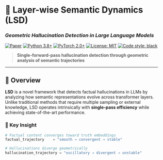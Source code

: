 # 🧠 Layer-wise Semantic Dynamics (LSD)
### *Geometric Hallucination Detection in Large Language Models*

[![Paper](https://img.shields.io/badge/arXiv-Paper-<COLOR>.svg)](https://arxiv.org/abs/XXXX.XXXXX)
[![Python 3.8+](https://img.shields.io/badge/python-3.8+-blue.svg)](https://www.python.org/downloads/)
[![PyTorch 2.0+](https://img.shields.io/badge/PyTorch-2.0+-red.svg)](https://pytorch.org/)
[![License: MIT](https://img.shields.io/badge/License-MIT-yellow.svg)](https://opensource.org/licenses/MIT)
[![Code style: black](https://img.shields.io/badge/code%20style-black-000000.svg)](https://github.com/psf/black)

> **Single-forward-pass hallucination detection through geometric analysis of semantic trajectories**

---

## 🎯 Overview

**LSD** is a novel framework that detects factual hallucinations in LLMs by analyzing how semantic representations evolve across transformer layers. Unlike traditional methods that require multiple sampling or external knowledge, LSD operates intrinsically with **single-pass efficiency** while achieving state-of-the-art performance.

### 🎪 Key Insight

```python
# Factual content converges toward truth embeddings
factual_trajectory    = "smooth → convergent → stable"

# Hallucinations diverge geometrically  
hallucination_trajectory = "oscillatory → divergent → unstable"